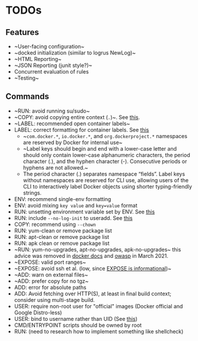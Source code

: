 # TODOs

## Features

* ~User-facing configuration~
* ~docked initialization (similar to logrus NewLog)~ 
* ~HTML Reporting~
* ~JSON Reporting (junit style?)~
* Concurrent evaluation of rules
* ~Testing~

## Commands

* ~RUN: avoid running su/sudo~
* ~COPY: avoid copying entire context (`.`)~. See [this](https://devopsbootcamp.org/dockerfile-security-best-practices/#3-3-build-context-and-dockerignore).
* ~LABEL: recommended open container labels~
* LABEL: correct formatting for container labels. See [this](https://docs.docker.com/config/labels-custom-metadata/)
  * ~`com.docker.*`, `io.docker.*`, and `org.dockerproject.*` namespaces are reserved by Docker for internal use~
  * ~Label keys should begin and end with a lower-case letter and should only contain lower-case alphanumeric characters, the period character (.), and the hyphen character (-). Consecutive periods or hyphens are not allowed.~
  * The period character (.) separates namespace “fields”. Label keys without namespaces are reserved for CLI use, allowing users of the CLI to interactively label Docker objects using shorter typing-friendly strings.
* ENV: recommend single-env formatting
* ENV: avoid mixing `key value` and `key=value` format
* RUN: unsetting environment variable set by ENV. See [this](https://docs.docker.com/develop/develop-images/dockerfile_best-practices/#env) 
* RUN: include `--no-log-init` to useradd. See [this](https://docs.docker.com/develop/develop-images/dockerfile_best-practices/#user)
* COPY: recommend using `--chown`
* RUN: yum-clean or remove package list
* RUN: apt-clean or remove package list
* RUN: apk clean or remove package list
* ~RUN: yum-no-upgrades, apt-no-upgrades, apk-no-upgrades~ this advice was removed in [docker docs](https://github.com/docker/docker.github.io/pull/12571) and [owasp](https://github.com/OWASP/CheatSheetSeries/pull/614) in March 2021.
* ~EXPOSE: valid port ranges~
* ~EXPOSE: avoid ssh et al. (low, since [EXPOSE is informational](https://docs.docker.com/engine/reference/builder/#expose))~
* ~ADD: warn on external files~
* ~ADD: prefer copy for no tgz~
* ADD: error for absolute paths
* ADD: Avoid fetching over HTTP(S), at least in final build context; consider using multi-stage build.
* USER: require non-root user for "official" images (Docker official and Google Distro-less)
* USER: bind to username rather than UID (See [this](https://devopsbootcamp.org/dockerfile-security-best-practices/#1-2-don-t-bind-to-a-specific-uid))
* CMD/ENTRYPOINT scripts should be owned by root
* RUN: (need to research how to implement something like shellcheck)
